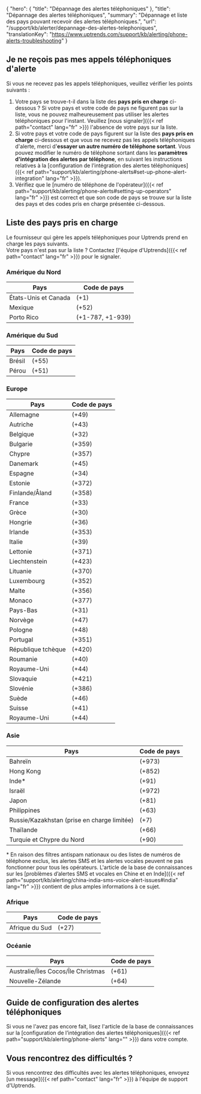 {
"hero": {
"title": "Dépannage des alertes téléphoniques"
},
"title": "Dépannage des alertes téléphoniques",
"summary": "Dépannage et liste des pays pouvant recevoir des alertes téléphoniques.",
"url": "/support/kb/alerter/depannage-des-alertes-telephoniques",
"translationKey": "https://www.uptrends.com/support/kb/alerting/phone-alerts-troubleshooting"
}

## Je ne reçois pas mes appels téléphoniques d'alerte

Si vous ne recevez pas les appels téléphoniques, veuillez vérifier les points suivants :

1. Votre pays se trouve-t-il dans la liste des **pays pris en charge** ci-dessous ? Si votre pays et votre code de pays ne figurent pas sur la liste, vous ne pouvez malheureusement pas utiliser les alertes téléphoniques pour l'instant. Veuillez [nous signaler]({{< ref path="contact" lang="fr" >}}) l'absence de votre pays sur la liste.
2. Si votre pays et votre code de pays figurent sur la liste des **pays pris en charge** ci-dessous et que vous ne recevez pas les appels téléphoniques d'alerte, merci d'**essayer un autre numéro de téléphone sortant**. Vous pouvez modifier le numéro de téléphone sortant dans les **paramètres d'intégration des alertes par téléphone**, en suivant les instructions relatives à la [configuration de l’intégration des alertes téléphoniques]({{< ref path="support/kb/alerting/phone-alerts#set-up-phone-alert-integration" lang="fr" >}}).
3. Vérifiez que le [numéro de téléphone de l'opérateur]({{< ref path="support/kb/alerting/phone-alerts#setting-up-operators" lang="fr" >}}) est correct et que son code de pays se trouve sur la liste des pays et des codes pris en charge présentée ci-dessous.

## Liste des pays pris en charge

Le fournisseur qui gère les appels téléphoniques pour Uptrends prend en charge les pays suivants.  
Votre pays n'est pas sur la liste ? Contactez [l'équipe d'Uptrends]({{< ref path="contact" lang="fr" >}}) pour le signaler.

### Amérique du Nord

| Pays | Code de pays |
|------------------------|------------------|
| États-Unis et Canada | (\+1) |
| Mexique | (\+52) |
| Porto Rico | (\+1-787, \+1-939) |

### Amérique du Sud

| Pays | Code de pays |
|--------|------------|
| Brésil | (\+55) |
| Pérou | (\+51) |

### Europe

| Pays | Code de pays |
|-----------------------|------------|
| Allemagne | (\+49) |
| Autriche | (\+43) |
| Belgique | (\+32) |
| Bulgarie | (\+359) |
| Chypre | (\+357) |
| Danemark | (\+45) |
| Espagne | (\+34) |
| Estonie | (\+372) |
| Finlande/Åland | (\+358) |
| France | (\+33) |
| Grèce | (\+30) |
| Hongrie | (\+36) |
| Irlande | (\+353) |
| Italie | (\+39) |
| Lettonie | (\+371) |
| Liechtenstein | (\+423) |
| Lituanie | (\+370) |
| Luxembourg | (\+352) |
| Malte | (\+356) |
| Monaco | (\+377) |
| Pays-Bas | (\+31) |
| Norvège | (\+47) |
| Pologne | (\+48) |
| Portugal | (\+351) |
| République tchèque | (\+420) |
| Roumanie | (\+40) |
| Royaume-Uni | (\+44) |
| Slovaquie | (\+421) |
| Slovénie | (\+386) |
| Suède | (\+46) |
| Suisse | (\+41) |
| Royaume-Uni | (\+44) |

### Asie

| Pays | Code de pays |
|------------------------------------|------------|
| Bahreïn | (\+973) |
| Hong Kong | (\+852) |
| Inde\* | (\+91) |
| Israël | (\+972) |
| Japon | (\+81) |
| Philippines | (\+63) |
| Russie/Kazakhstan (prise en charge limitée) | (\+7) |
| Thaïlande | (\+66) |
| Turquie et Chypre du Nord | (\+90) |

\* En raison des filtres antispam nationaux ou des listes de numéros de téléphone exclus, les alertes SMS et les alertes vocales peuvent ne pas fonctionner pour tous les opérateurs. L'article de la base de connaissances sur les [problèmes d’alertes SMS et vocales en Chine et en Inde]({{< ref path="support/kb/alerting/china-india-sms-voice-alert-issues#india" lang="fr" >}}) contient de plus amples informations à ce sujet.

### Afrique

| Pays | Code de pays |
|--------------|------------|
| Afrique du Sud | (\+27) |

### Océanie

| Pays | Code de pays |
|----------------------------------|------------|
| Australie/Îles Cocos/Île Christmas | (\+61) |
| Nouvelle-Zélande | (\+64) |

## Guide de configuration des alertes téléphoniques

Si vous ne l'avez pas encore fait, lisez l'article de la base de connaissances sur la [configuration de l’intégration des alertes téléphoniques]({{< ref path="support/kb/alerting/phone-alerts" lang="" >}}) dans votre compte.

## Vous rencontrez des difficultés ?

Si vous rencontrez des difficultés avec les alertes téléphoniques, envoyez [un message]({{< ref path="contact" lang="fr" >}}) à l'équipe de support d'Uptrends.
